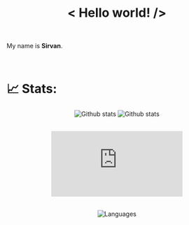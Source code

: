 <h1 align='center'>< Hello world! /></h1>
<br>

My name is **Sirvan**.

<br>

# 📈 Stats:
<div align='center'>
<span align='left'>
    <img src='https://github-readme-stats.vercel.app/api?username=SirvanCheraghi&show_icons=true&count_private=true&hide_border=true&show_icons=true&theme=radical' alt='Github stats' align='center' />
</span>
<span align='right'>
    <img src='https://github-readme-streak-stats.herokuapp.com/?user=SirvanCheraghi&show_icons=true&count_private=true&hide_border=true&show_icons=true&theme=radical' alt='Github stats' align='center' />
</span>
</div>
<br>
<div align='center'>
    <figure><embed src="https://wakatime.com/share/@SirvanCheraghi/703a77b3-26c2-47c3-9aed-4136d30af237.svg"></embed></figure>
</div>
<br>
<div align='center'>
    <img src='https://github-readme-stats.vercel.app/api/top-langs/?username=SirvanCheraghi&layout=compact&show_icons=true&count_private=true&hide_border=true&show_icons=true&theme=radical' alt='Languages' align='center' />
</div>
<br>
